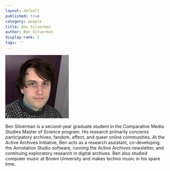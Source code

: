 ```yaml
---
layout: default
published: true
category: people
title: Ben Silverman
author: Ben Silverman
display-rank: 2
tags: ''
---
```


![Ben_Silverman.jpg](/images/Ben_Silverman.jpg)

Ben Silverman is a second-year graduate student in the Comparative Media Studies Master of Science program. His research primarily concerns participatory archives, fandom, affect, and queer online communities. At the Active Archives Initiative, Ben acts as a research assistant, co-developing the Annotation Studio software, running the Active Archives newsletter, and continuing exploratory research in digital archives. Ben also studied computer music at Brown University and makes techno music in his spare time.
